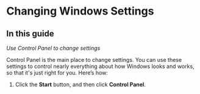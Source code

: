 # Changing Windows Settings


## In this guide


*Use Control Panel to change settings*

Control Panel is the main place to change settings. You can use these settings to control nearly everything about how Windows looks and works, so that it's just right for you. Here’s how:
1.	Click the **Start** button, and then click **Control Panel**.
